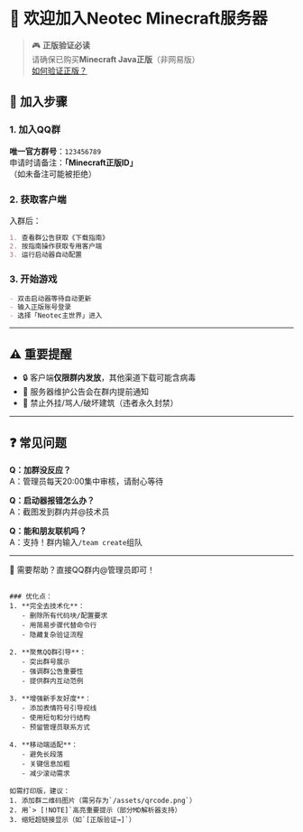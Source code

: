 # 🌟 欢迎加入Neotec Minecraft服务器

> 🎮 **正版验证必读**  
> 请确保已购买**Minecraft Java正版**（非网易版）  
> [如何验证正版？](https://help.minecraft.net/hc/zh-cn)

## 📌 加入步骤

### 1. 加入QQ群
**唯一官方群号**：`123456789`  
申请时请备注：**「Minecraft正版ID」**  
（如未备注可能被拒绝）

### 2. 获取客户端
入群后：
```markdown
1. 查看群公告获取《下载指南》
2. 按指南操作获取专用客户端
3. 运行启动器自动配置
```

### 3. 开始游戏
```markdown
- 双击启动器等待自动更新
- 输入正版账号登录
- 选择「Neotec主世界」进入
```

---

## ⚠️ 重要提醒
- 🔒 客户端**仅限群内发放**，其他渠道下载可能含病毒
- 📅 服务器维护公告会在群内提前通知
- 🚫 禁止外挂/骂人/破坏建筑（违者永久封禁）

---

## ❓ 常见问题
**Q：加群没反应？**  
A：管理员每天20:00集中审核，请耐心等待

**Q：启动器报错怎么办？**  
A：截图发到群内并@技术员

**Q：能和朋友联机吗？**  
A：支持！群内输入`/team create`组队

---

💌 需要帮助？直接QQ群内@管理员即可！
```

### 优化点：
1. **完全去技术化**：
   - 删除所有代码块/配置要求
   - 用简易步骤代替命令行
   - 隐藏复杂验证流程

2. **聚焦QQ群引导**：
   - 突出群号展示
   - 强调群公告重要性
   - 提供群内互动范例

3. **增强新手友好度**：
   - 添加表情符号引导视线
   - 使用短句和分行结构
   - 预留管理员联系方式

4. **移动端适配**：
   - 避免长段落
   - 关键信息加粗
   - 减少滚动需求

如需打印版，建议：
1. 添加群二维码图片（需另存为`/assets/qrcode.png`）
2. 用`> [!NOTE]`高亮重要提示（部分MD解析器支持）
3. 缩短超链接显示（如`[正版验证→]`）
